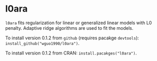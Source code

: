 # l0ara

`l0ara` fits regularization for linear or generalized linear models with L0 penalty.  Adaptive ridge algorithms are used to fit the models.

To install version 0.1.2 from `github` (requires pacakge `devtools`): `install_github("wguo1990/l0ara")`.

To install version 0.1.2 from CRAN: `install.pacakges("l0ara")`.

